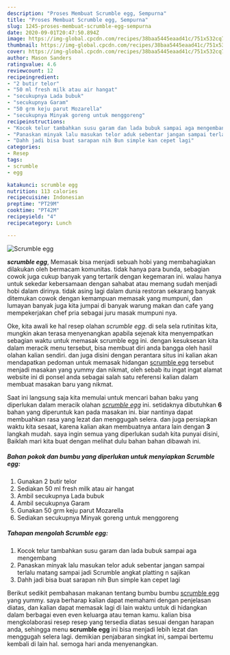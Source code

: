 ```yaml
---
description: "Proses Membuat Scrumble egg, Sempurna"
title: "Proses Membuat Scrumble egg, Sempurna"
slug: 1245-proses-membuat-scrumble-egg-sempurna
date: 2020-09-01T20:47:50.894Z
image: https://img-global.cpcdn.com/recipes/38baa5445eaad41c/751x532cq70/scrumble-egg-foto-resep-utama.jpg
thumbnail: https://img-global.cpcdn.com/recipes/38baa5445eaad41c/751x532cq70/scrumble-egg-foto-resep-utama.jpg
cover: https://img-global.cpcdn.com/recipes/38baa5445eaad41c/751x532cq70/scrumble-egg-foto-resep-utama.jpg
author: Mason Sanders
ratingvalue: 4.6
reviewcount: 12
recipeingredient:
- "2 butir telor"
- "50 ml fresh milk atau air hangat"
- "secukupnya Lada bubuk"
- "secukupnya Garam"
- "50 grm keju parut Mozarella"
- "secukupnya Minyak goreng untuk menggoreng"
recipeinstructions:
- "Kocok telur tambahkan susu garam dan lada bubuk sampai aga mengembang"
- "Panaskan minyak lalu masukan telor aduk sebentar jangan sampai terlalu matang sampai jadi Scrumble angkat platting n sajikan"
- "Dahh jadi bisa buat sarapan nih Bun simple kan cepet lagi"
categories:
- Resep
tags:
- scrumble
- egg

katakunci: scrumble egg 
nutrition: 113 calories
recipecuisine: Indonesian
preptime: "PT29M"
cooktime: "PT42M"
recipeyield: "4"
recipecategory: Lunch

---
```



![Scrumble egg](https://img-global.cpcdn.com/recipes/38baa5445eaad41c/751x532cq70/scrumble-egg-foto-resep-utama.jpg)

<b><i>scrumble egg</i></b>, Memasak bisa menjadi sebuah hobi yang membahagiakan dilakukan oleh bermacam komunitas. tidak hanya para bunda, sebagian cowok juga cukup banyak yang tertarik dengan kegemaran ini. walau hanya untuk sekedar kebersamaan dengan sahabat atau memang sudah menjadi hobi dalam dirinya. tidak asing lagi dalam dunia restoran sekarang banyak ditemukan cowok dengan kemampuan memasak yang mumpuni, dan lumayan banyak juga kita jumpai di banyak warung makan dan cafe yang mempekerjakan chef pria sebagai juru masak mumpuni nya.



Oke, kita awali ke hal resep olahan <i>scrumble egg</i>. di sela sela rutinitas kita, mungkin akan terasa menyenangkan apabila sejenak kita menyempatkan sebagian waktu untuk memasak scrumble egg ini. dengan kesuksesan kita dalam meracik menu tersebut, bisa membuat diri anda bangga oleh hasil olahan kalian sendiri. dan juga disini dengan perantara situs ini kalian akan mendapatkan pedoman untuk memasak hidangan <u>scrumble egg</u> tersebut menjadi masakan yang yummy dan nikmat, oleh sebab itu ingat ingat alamat website ini di ponsel anda sebagai salah satu referensi kalian dalam membuat masakan baru yang nikmat.


Saat ini langsung saja kita memulai untuk mencari bahan baku yang diperlukan dalam meracik olahan <u><i>scrumble egg</i></u> ini. setidaknya dibutuhkan <b>6</b> bahan yang diperuntuk kan pada masakan ini. biar nantinya dapat membuahkan rasa yang lezat dan menggugah selera. dan juga persiapkan waktu kita sesaat, karena kalian akan membuatnya antara lain dengan <b>3</b> langkah mudah. saya ingin semua yang diperlukan sudah kita punyai disini, Baiklah mari kita buat dengan melihat dulu bahan bahan dibawah ini.

<!--inarticleads1-->

##### Bahan pokok dan bumbu yang diperlukan untuk menyiapkan Scrumble egg:

1. Gunakan 2 butir telor
1. Sediakan 50 ml fresh milk atau air hangat
1. Ambil secukupnya Lada bubuk
1. Ambil secukupnya Garam
1. Gunakan 50 grm keju parut Mozarella
1. Sediakan secukupnya Minyak goreng untuk menggoreng




<!--inarticleads2-->

##### Tahapan mengolah Scrumble egg:

1. Kocok telur tambahkan susu garam dan lada bubuk sampai aga mengembang
1. Panaskan minyak lalu masukan telor aduk sebentar jangan sampai terlalu matang sampai jadi Scrumble angkat platting n sajikan
1. Dahh jadi bisa buat sarapan nih Bun simple kan cepet lagi




Berikut sedikit pembahasan makanan tentang bumbu bumbu <u>scrumble egg</u> yang yummy. saya berharap kalian dapat memahami dengan penjelasan diatas, dan kalian dapat memasak lagi di lain waktu untuk di hidangkan dalam berbagai even even keluarga atau teman kamu. kalian bisa mengkolaborasi resep resep yang tersedia diatas sesuai dengan harapan anda, sehingga menu <b>scrumble egg</b> ini bisa menjadi lebih lezat dan menggugah selera lagi. demikian penjabaran singkat ini, sampai bertemu kembali di lain hal. semoga hari anda menyenangkan.
